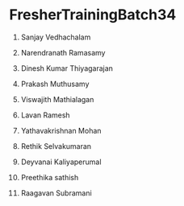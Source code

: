 # FresherTrainingBatch34
1. Sanjay Vedhachalam
2. Narendranath Ramasamy
3. Dinesh Kumar Thiyagarajan
4. Prakash Muthusamy
5. Viswajith Mathialagan


6. Lavan Ramesh

7. Yathavakrishnan Mohan
8. Rethik Selvakumaran
9. Deyvanai Kaliyaperumal
10. Preethika sathish

12. Raagavan Subramani

